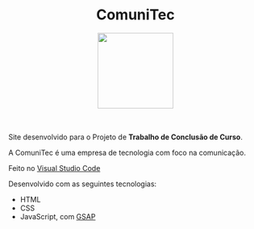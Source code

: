<div align="center">

  # ComuniTec 
  <img src="https://github.com/user-attachments/assets/ef99636d-302b-43e2-8801-2a22ced9097a" height="150em">
</div>
<br><br>

Site desenvolvido para o Projeto de **Trabalho de Conclusão de Curso**.

A ComuniTec é uma empresa de tecnologia com foco na comunicação.

Feito no [Visual Studio Code](https://code.visualstudio.com/)

Desenvolvido com as seguintes tecnologias:
- HTML
- CSS
- JavaScript, com [GSAP](https://gsap.com/)
